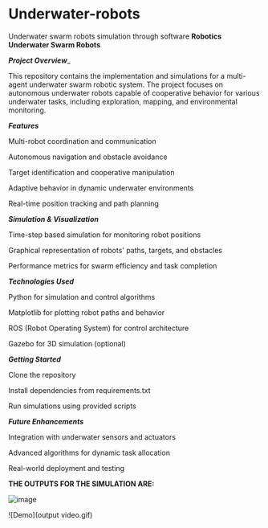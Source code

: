 # Underwater-robots
Underwater swarm robots simulation through software
**Robotics Underwater Swarm Robots**

_**Project Overview**__

This repository contains the implementation and simulations for a multi-agent underwater swarm robotic system. The project focuses on autonomous underwater robots capable of cooperative behavior for various underwater tasks, including exploration, mapping, and environmental monitoring.

_**Features**_

Multi-robot coordination and communication

Autonomous navigation and obstacle avoidance

Target identification and cooperative manipulation

Adaptive behavior in dynamic underwater environments

Real-time position tracking and path planning

_**Simulation & Visualization**_

Time-step based simulation for monitoring robot positions

Graphical representation of robots' paths, targets, and obstacles

Performance metrics for swarm efficiency and task completion

_**Technologies Used**_

Python for simulation and control algorithms

Matplotlib for plotting robot paths and behavior

ROS (Robot Operating System) for control architecture

Gazebo for 3D simulation (optional)

_**Getting Started**_

Clone the repository

Install dependencies from requirements.txt

Run simulations using provided scripts

_**Future Enhancements**_

Integration with underwater sensors and actuators

Advanced algorithms for dynamic task allocation

Real-world deployment and testing

**THE OUTPUTS FOR THE SIMULATION ARE:**

 ![image](https://github.com/user-attachments/assets/92b9b7f8-12a0-46fd-9d65-f094f4b77b75)





![Demo](output video.gif)
